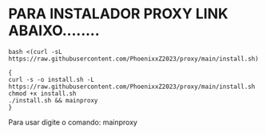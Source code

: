 # PARA INSTALADOR PROXY LINK ABAIXO........

~~~~
bash <(curl -sL https://raw.githubusercontent.com/PhoenixxZ2023/proxy/main/install.sh)
~~~~


```
{
curl -s -o install.sh -L https://raw.githubusercontent.com/PhoenixxZ2023/proxy/main/install.sh
chmod +x install.sh
./install.sh && mainproxy
}

```
Para usar digite o comando: mainproxy


